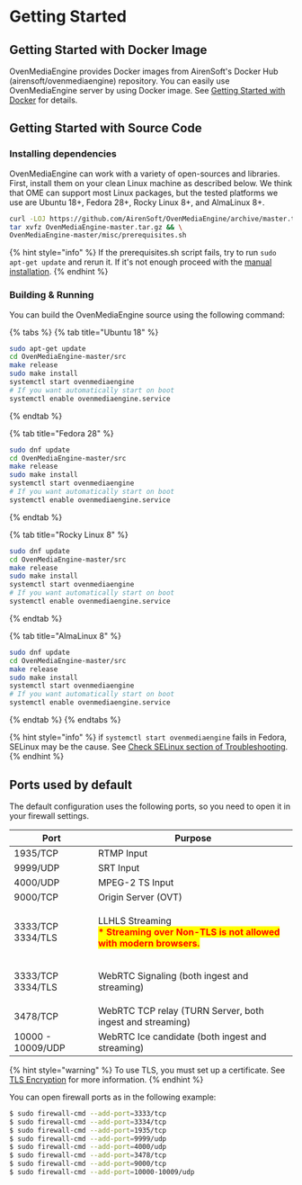 # Getting Started

## Getting Started with Docker Image

OvenMediaEngine provides Docker images from AirenSoft's Docker Hub (airensoft/ovenmediaengine) repository. You can easily use OvenMediaEngine server by using Docker image. See [Getting Started with Docker](getting-started-with-docker.md) for details.

## Getting Started with Source Code

### Installing dependencies

OvenMediaEngine can work with a variety of open-sources and libraries. First, install them on your clean Linux machine as described below. We think that OME can support most Linux packages, but the tested platforms we use are Ubuntu 18+, Fedora 28+, Rocky Linux 8+, and AlmaLinux 8+.

```bash
curl -LOJ https://github.com/AirenSoft/OvenMediaEngine/archive/master.tar.gz && \
tar xvfz OvenMediaEngine-master.tar.gz && \
OvenMediaEngine-master/misc/prerequisites.sh
```

{% hint style="info" %}
If the prerequisites.sh script fails, try to run `sudo apt-get update` and rerun it. If it's not enough proceed with the [manual installation](../troubleshooting.md#prerequisites-sh-script-failed).
{% endhint %}

### **Building & Running**

You can build the OvenMediaEngine source using the following command:

{% tabs %}
{% tab title="Ubuntu 18" %}
```bash
sudo apt-get update
cd OvenMediaEngine-master/src
make release
sudo make install
systemctl start ovenmediaengine
# If you want automatically start on boot
systemctl enable ovenmediaengine.service 
```
{% endtab %}

{% tab title="Fedora 28" %}
```bash
sudo dnf update
cd OvenMediaEngine-master/src
make release
sudo make install
systemctl start ovenmediaengine
# If you want automatically start on boot
systemctl enable ovenmediaengine.service
```
{% endtab %}

{% tab title="Rocky Linux 8" %}
```bash
sudo dnf update
cd OvenMediaEngine-master/src
make release
sudo make install
systemctl start ovenmediaengine
# If you want automatically start on boot
systemctl enable ovenmediaengine.service
```

{% endtab %}

{% tab title="AlmaLinux 8" %}
```bash
sudo dnf update
cd OvenMediaEngine-master/src
make release
sudo make install
systemctl start ovenmediaengine
# If you want automatically start on boot
systemctl enable ovenmediaengine.service
```

{% endtab %}
{% endtabs %}

{% hint style="info" %}
if `systemctl start ovenmediaengine` fails in Fedora, SELinux may be the cause. See [Check SELinux section of Troubleshooting](../troubleshooting.md#check-selinux).
{% endhint %}

## Ports used by default

The default configuration uses the following ports, so you need to open it in your firewall settings.

| Port                        | Purpose                                                                                                                                  |
| --------------------------- | ---------------------------------------------------------------------------------------------------------------------------------------- |
| 1935/TCP                    | RTMP Input                                                                                                                               |
| 9999/UDP                    | SRT Input                                                                                                                                |
| 4000/UDP                    | MPEG-2 TS Input                                                                                                                          |
| 9000/TCP                    | Origin Server (OVT)                                                                                                                      |
| <p>3333/TCP<br>3334/TLS</p> | <p>LLHLS Streaming<br><mark style="color:red;"><strong>* Streaming over Non-TLS is not allowed with modern browsers.</strong></mark></p> |
| <p>3333/TCP<br>3334/TLS</p> | WebRTC Signaling (both ingest and streaming)                                                                                             |
| 3478/TCP                    | WebRTC TCP relay (TURN Server, both ingest and streaming)                                                                                |
| 10000 - 10009/UDP           | WebRTC Ice candidate (both ingest and streaming)                                                                                         |

{% hint style="warning" %}
To use TLS, you must set up a certificate. See [TLS Encryption](../configuration/tls-encryption.md) for more information.
{% endhint %}

You can open firewall ports as in the following example:

```bash
$ sudo firewall-cmd --add-port=3333/tcp
$ sudo firewall-cmd --add-port=3334/tcp
$ sudo firewall-cmd --add-port=1935/tcp
$ sudo firewall-cmd --add-port=9999/udp
$ sudo firewall-cmd --add-port=4000/udp
$ sudo firewall-cmd --add-port=3478/tcp
$ sudo firewall-cmd --add-port=9000/tcp
$ sudo firewall-cmd --add-port=10000-10009/udp
```
